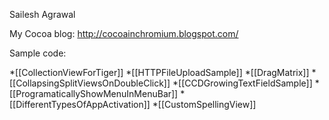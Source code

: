 


Sailesh Agrawal

My Cocoa blog: http://cocoainchromium.blogspot.com/

Sample code:

*[[CollectionViewForTiger]]
*[[HTTPFileUploadSample]]
*[[DragMatrix]]
*[[CollapsingSplitViewsOnDoubleClick]]
*[[CCDGrowingTextFieldSample]]
*[[ProgramaticallyShowMenuInMenuBar]]
*[[DifferentTypesOfAppActivation]]
*[[CustomSpellingView]]